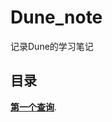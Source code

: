 # Dune_note
记录Dune的学习笔记

## 目录
**[第一个查询](https://github.com/w4iting4/Dune_note/blob/main/%E7%AC%AC%E4%B8%80%E4%B8%AA%E6%9F%A5%E8%AF%A2.md)**.
